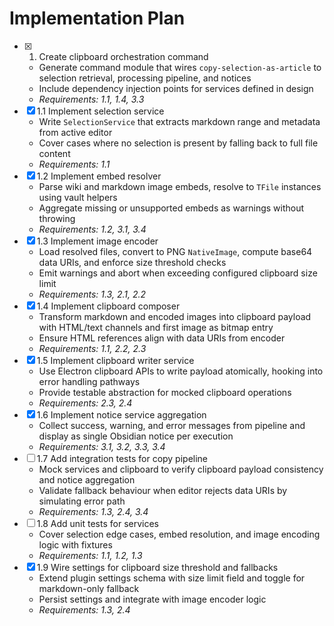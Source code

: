 # Implementation Plan

- [x] 1. Create clipboard orchestration command
  - Generate command module that wires `copy-selection-as-article` to selection retrieval, processing pipeline, and notices
  - Include dependency injection points for services defined in design
  - _Requirements: 1.1, 1.4, 3.3_
- [x] 1.1 Implement selection service
  - Write `SelectionService` that extracts markdown range and metadata from active editor
  - Cover cases where no selection is present by falling back to full file content
  - _Requirements: 1.1_
- [x] 1.2 Implement embed resolver
  - Parse wiki and markdown image embeds, resolve to `TFile` instances using vault helpers
  - Aggregate missing or unsupported embeds as warnings without throwing
  - _Requirements: 1.2, 3.1, 3.4_
- [x] 1.3 Implement image encoder
  - Load resolved files, convert to PNG `NativeImage`, compute base64 data URIs, and enforce size threshold checks
  - Emit warnings and abort when exceeding configured clipboard size limit
  - _Requirements: 1.3, 2.1, 2.2_
- [x] 1.4 Implement clipboard composer
  - Transform markdown and encoded images into clipboard payload with HTML/text channels and first image as bitmap entry
  - Ensure HTML references align with data URIs from encoder
  - _Requirements: 1.1, 2.2, 2.3_
- [x] 1.5 Implement clipboard writer service
  - Use Electron clipboard APIs to write payload atomically, hooking into error handling pathways
  - Provide testable abstraction for mocked clipboard operations
  - _Requirements: 2.3, 2.4_
- [x] 1.6 Implement notice service aggregation
  - Collect success, warning, and error messages from pipeline and display as single Obsidian notice per execution
  - _Requirements: 3.1, 3.2, 3.3, 3.4_
- [ ] 1.7 Add integration tests for copy pipeline
  - Mock services and clipboard to verify clipboard payload consistency and notice aggregation
  - Validate fallback behaviour when editor rejects data URIs by simulating error path
  - _Requirements: 1.3, 2.4, 3.4_
- [ ] 1.8 Add unit tests for services
  - Cover selection edge cases, embed resolution, and image encoding logic with fixtures
  - _Requirements: 1.1, 1.2, 1.3_
- [x] 1.9 Wire settings for clipboard size threshold and fallbacks
  - Extend plugin settings schema with size limit field and toggle for markdown-only fallback
  - Persist settings and integrate with image encoder logic
  - _Requirements: 1.3, 2.4_